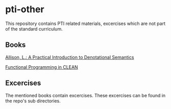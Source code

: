 # pti-other
This repository contains PTI related materials, excercises which are not part of the standard curriculum.

## Books

[Allison, L.: A Practical Introduction to Denotational Semantics](https://www.amazon.com/Practical-Introduction-Denotational-Semantics-Cambridge/dp/B011DAO11E)

[Functional Programming in CLEAN](http://www.inf.ufsc.br/~joao.bosco.mota.alves/cleanBookI.pdf)

## Excercises

The mentioned books contain excercises. These excercises can be found in the repo's sub directories.
